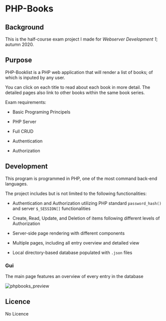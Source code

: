 # PHP-Books

## Background

This is the half-course exam project I made for *Webserver Development 1*; autumn 2020.

 

## Purpose

PHP-Booklist is a PHP web application that will render a list of books; of which is inputed by any user.

 You can click on each title to read about each book in more detail. The detailed pages also link to other books within the same book series.



Exam requirements:

- Basic Programing Principels

- PHP Server 

- Full CRUD

- Authentication 

- Authorization



## Development

This program is programmed in PHP, one of the most command back-end languages. 



The project includes but is not limited to the following functionalities:

- Authentication and Authorization utilizing PHP standard ``password_hash()``  and server `$_SESSION[]` functionalities

-  Create, Read, Update, and Deletion of items following different levels of Authorization

- Server-side page rendering with different components

- Multiple pages, including all entry overview and detailed view

- Local directory-based database populated with `.json` files



### Gui

The main page features an overview of every entry in the database

![phpbooks_preview](https://user-images.githubusercontent.com/63596133/190153578-f664b5af-cd06-4753-8cc6-197b6332cde2.png)




##  Licence
No Licence
 

